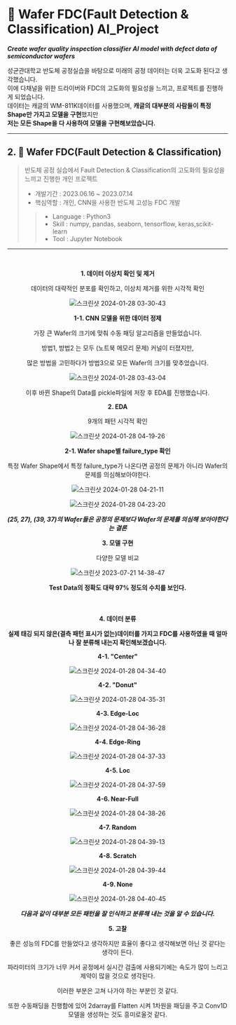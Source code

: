 # 🔬 Wafer FDC(Fault Detection & Classification) AI_Project
***Create wafer quality inspection classifier AI model with defect data of semiconductor wafers***

성균관대학교 반도체 공정실습을 바탕으로 미래의 공정 데이터는 더욱 고도화 된다고 생각했습니다.
<br />
이에 다채널을 위한 드라이버와 FDC의 고도화의 필요성을 느끼고, 프로젝트를 진행하게 되었습니다.
<br />
데이터는 캐글의 WM-811K데이터를 사용했으며, **캐글의 대부분의 사람들이 특정 Shape만 가지고 모델을 구현**했지만
<br />
**저는 모든 Shape을 다 사용하여 모델을 구현해보았습니다.**

---
## 2. 🔬 Wafer FDC(Fault Detection & Classification)
> 반도체 공정 실습에서 Fault Detection & Classification의 고도화의 필요성을 느끼고 진행한 개인 프로젝트
> - 개발기간 : 2023.06.16 ~ 2023.07.14
> - 핵심역할 : 개인, CNN을 사용한 반도체 고성능 FDC 개발
>> - Language : Python3
>> - Skill : numpy, pandas, seaborn, tensorflow, keras,scikit-learn
>> - Tool : Jupyter Notebook
---

<br />

<div align="center">

**1. 데이터 이상치 확인 및 제거**

 데이터의 대략적인 분포를 확인하고, 이상치 제거를 위한 시각적 확인

![스크린샷 2024-01-28 03-30-43](https://github.com/jmlee99/AI_Project/assets/98507134/8b09c64a-aacc-442d-b7f8-ad874edf9248)

**1-1. CNN 모델을 위한 데이터 정제**

 가장 큰 Wafer의 크기에 맞춰 수동 패딩 알고리즘을 만들었습니다.

 방법1, 방법2 는 모두 (노트북 메모리 문제) 커널이 터졌지만,
 
 많은 방법을 고민하다가 방법3으로 모든 Wafer의 크기를 맞추었습니다.

![스크린샷 2024-01-28 03-43-04](https://github.com/jmlee99/AI_Project/assets/98507134/773a789d-e8b7-4768-a437-5b7f3ed89d1f)

 이후 바뀐 Shape의 Data를 pickle파일에 저장 후 EDA를 진행했습니다.

**2. EDA**

 9개의 패턴 시각적 확인

![스크린샷 2024-01-28 04-19-26](https://github.com/jmlee99/AI_Project/assets/98507134/58f45460-c52c-4047-9951-87211f6b8471)


**2-1. Wafer shape별 failure_type 확인**

 특정 Wafer Shape에서 특정 failure_type가 나온다면 공정의 문제가 아니라 Wafer의 문제를 의심해보아야한다.

![스크린샷 2024-01-28 04-21-11](https://github.com/jmlee99/AI_Project/assets/98507134/81e1c4b5-f7ca-44ae-b5f3-1c87ad6ac6fe)

![스크린샷 2024-01-28 04-23-20](https://github.com/jmlee99/AI_Project/assets/98507134/56485818-e9ad-418c-bbc3-0f78498addaf)

***(25, 27), (39, 37)의 Wafer들은 공정의 문제보다 Wafer의 문제를 의심해 보아야한다는 결론***

**3. 모델 구현**

 다양한 모델 비교

![스크린샷 2023-07-21 14-38-47](https://github.com/jmlee99/AI_Project/assets/98507134/6a4643c8-f2c0-43e7-a891-cbee530292a5)

**Test Data의 정확도 대략 97% 정도의 수치를 보인다.**
<br/>
<br/>
<br/>
<br/>
**4. 데이터 분류**

 **실제 태깅 되지 않은(결측 패턴 표시가 없는)데이터를 가지고 FDC를 사용하였을 때 얼마나 잘 분류해 내는지 확인해보겠습니다.**

**4-1. "Center"**

![스크린샷 2024-01-28 04-34-40](https://github.com/jmlee99/AI_Project/assets/98507134/bbf9c5c1-7691-4965-ab23-c37a47bcbc65)

**4-2. "Donut"**

![스크린샷 2024-01-28 04-35-31](https://github.com/jmlee99/AI_Project/assets/98507134/c67ac0e3-3749-4271-a5d0-e324721a9044)

**4-3. Edge-Loc**

![스크린샷 2024-01-28 04-36-28](https://github.com/jmlee99/AI_Project/assets/98507134/883ba673-2e54-4e26-a40f-998468b1771a)


**4-4. Edge-Ring**

![스크린샷 2024-01-28 04-37-33](https://github.com/jmlee99/AI_Project/assets/98507134/90c60f82-2353-4db8-b3a7-57ac821d2f71)

**4-5. Loc**

![스크린샷 2024-01-28 04-37-59](https://github.com/jmlee99/AI_Project/assets/98507134/8cfde7eb-335a-47e8-a189-9a26fe941d08)

**4-6. Near-Full**

![스크린샷 2024-01-28 04-38-26](https://github.com/jmlee99/AI_Project/assets/98507134/22af0ef2-437b-4cba-aa92-abac180a0721)

**4-7. Random**

![스크린샷 2024-01-28 04-39-13](https://github.com/jmlee99/AI_Project/assets/98507134/936b6f72-f8ee-4629-aa5a-27c9468b3202)

**4-8. Scratch**

![스크린샷 2024-01-28 04-39-44](https://github.com/jmlee99/AI_Project/assets/98507134/d7a03f54-a4c2-4db4-a30b-561ce31f1fea)

**4-9. None**

![스크린샷 2024-01-28 04-40-45](https://github.com/jmlee99/AI_Project/assets/98507134/fbaef96e-167b-4848-8593-8af26c3ea2a0)

***다음과 같이 대부분 모든 패턴을 잘 인식하고 분류해 내는 것을 알 수 있습니다.***


**5. 고찰**

좋은 성능의 FDC를 만들었다고 생각하지만 효율이 좋다고 생각해보면 아닌 것 같다는 생각이 든다.

파라미터의 크기가 너무 커서 공정에서 실시간 검출에 사용되기에는 속도가 많이 느리고 제약이 많을 것으로 생각된다.

이러한 부분은 고쳐 나가야 하는 부분인 것 같다.

또한 수동패딩을 진행함에 있어 2darray를 Flatten 시켜 1차원을 패딩을 주고 Conv1D 모델을 생성하는 것도 흥미로울것 같다.

</div>
